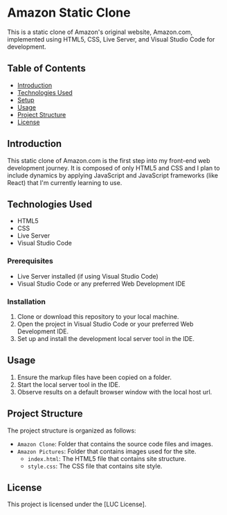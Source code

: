 # Amazon Static Clone 

This is a static clone of Amazon's original website, Amazon.com, implemented using HTML5, CSS, Live Server, and Visual Studio Code for development.

## Table of Contents

- [Introduction](#introduction)
- [Technologies Used](#technologies-used)
- [Setup](#setup)
- [Usage](#usage)
- [Project Structure](#project-structure)
- [License](#license)

## Introduction

This static clone of Amazon.com is the first step into my front-end web development journey. It is composed of only HTML5 and CSS and I plan to include dynamics by applying JavaScript and JavaScript frameworks (like React) that I'm currently learning to use.

## Technologies Used

- HTML5
- CSS
- Live Server
- Visual Studio Code

### Prerequisites

- Live Server installed (if using Visual Studio Code)
- Visual Studio Code or any preferred Web Development IDE

### Installation

1. Clone or download this repository to your local machine.
2. Open the project in Visual Studio Code or your preferred Web Development IDE.
3. Set up and install the development local server tool in the IDE.

## Usage

1. Ensure the markup files have been copied on a folder.
2. Start the local server tool in the IDE.
3. Observe results on a default browser window with the local host url.

## Project Structure

The project structure is organized as follows:

- `Amazon Clone`: Folder that contains the source code files and images.
- `Amazon Pictures`: Folder that contains images used for the site.
  - `index.html`: The HTML5 file that contains site structure.
  - `style.css`: The CSS file that contains site style.

## License

This project is licensed under the [LUC License].
